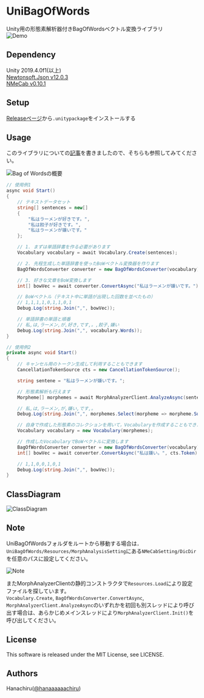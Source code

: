 # UniBagOfWords
Unity用の形態素解析器付きBagOfWordsベクトル変換ライブラリ  
![Demo](https://user-images.githubusercontent.com/46705432/104748490-27898680-5795-11eb-98e9-92a05e2ec5ac.gif)

## Dependency
Unity 2019.4.0f1(以上)  
[Newtonsoft.Json v12.0.3](https://github.com/JamesNK/Newtonsoft.Json/)  
[NMeCab v0.10.1](https://github.com/komutan/NMeCab)

## Setup
[Releaseページ](https://github.com/hanachiru/UniBagOfWords/releases/)から`.unitypackage`をインストールする

## Usage
このライブラリについての[記事](https://www.hanachiru-blog.com/entry/2021/01/25/180000)を書きましたので、そちらも参照してみてください。
  
![Bag of Wordsの概要](https://user-images.githubusercontent.com/46705432/105355933-1bd70d80-5c36-11eb-995f-93a8114f26d8.png)
  
```cs:sample1.cs
// 使用例1
async void Start()
{
    // テキストデータセット
    string[] sentences = new[]
    {
        "私はラーメンが好きです。",
        "私は餃子が好きです。",
        "私はラーメンが嫌いです。"
    };

    // 1. まずは単語辞書を作る必要があります
    Vocabulary vocabulary = await Vocabulary.Create(sentences);

    // 2. 先程生成した単語辞書を使ったBoWベクトル変換器を作ります
    BagOfWordsConverter converter = new BagOfWordsConverter(vocabulary);

    // 3. 好きな文章をBoW変換します
    int[] bowVec = await converter.ConvertAsync("私はラーメンが嫌いです。");

    // BoWベクトル（テキスト中に単語が出現した回数を並べたもの）
    // 1,1,1,1,0,1,1,0,1
    Debug.Log(string.Join(",", bowVec));

    // 単語辞書の単語と順番
    // 私,は,ラーメン,が,好き,です,。,餃子,嫌い
    Debug.Log(string.Join(",", vocabulary.Words));
}
```
  
```cs:sample2.cs
// 使用例2
private async void Start()
{
    // キャンセル用のトークン生成して利用することもできます
    CancellationTokenSource cts = new CancellationTokenSource();

    string sentene = "私はラーメンが嫌いです。";

    // 形態素解析も行えます
    Morpheme[] morphemes = await MorphAnalyzerClient.AnalyzeAsync(sentene, cts.Token);

    // 私,は,ラーメン,が,嫌い,です,。
    Debug.Log(string.Join(",", morphemes.Select(morpheme => morpheme.Surface).ToArray()));

    // 自身で作成した形態素のコレクションを用いて，Vocabularyを作成することもできます(特定の品詞に限定したりはmorphemesに対して処理をすれば良い)
    Vocabulary vocabulary = new Vocabulary(morphemes);

    // 作成したVocabularyでBoWベクトルに変換します
    BagOfWordsConverter converter = new BagOfWordsConverter(vocabulary);
    int[] bowVec = await converter.ConvertAsync("私は嫌い。", cts.Token);

    // 1,1,0,0,1,0,1
    Debug.Log(string.Join(",", bowVec));
}
```
## ClassDiagram
![ClassDiagram](https://user-images.githubusercontent.com/46705432/104749276-f5c4ef80-5795-11eb-8d19-067ba16dc6cc.png)

## Note
UniBagOfWordsフォルダをルートから移動する場合は`，UniBagOfWords/Resources/MorphAnalysisSetting`にある`NMeCabSetting/DicDir`を任意のパスに設定してください。　


![Note](https://user-images.githubusercontent.com/46705432/104748864-82bb7900-5795-11eb-9322-9d8a70f29537.png)

  

またMorphAnalyzerClientの静的コンストラクタで`Resources.Load`により設定ファイルを探しています。  
`Vocabulary.Create`, `BagOfWordsConverter.ConvertAsync`, `MorphAnalyzerClient.AnalyzeAsync`のいずれかを初回も別スレッドにより呼び出す場合は、あらかじめメインスレッドにより`MorphAnalyzerClient.Init()`を呼び出してください。

## License
This software is released under the MIT License, see LICENSE.

## Authors
Hanachiru([@hanaaaaaachiru](https://twitter.com/hanaaaaaachiru))
